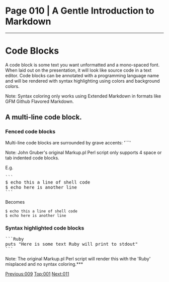 # Page 010 | A Gentle Introduction to Markdown
***

# Code Blocks

A code block is some text you want unformatted and a mono-spaced font.
When laid out on the presentation, it will look like source code in a
text editor. Code blocks can be annotated with a programming language name and
will be rendered with syntax highlighting using colors and background colors.

Note: Syntax coloring only works using Extended Markdown in formats like GFM
Github Flavored Markdown.


## A multi-line code block.

### Fenced code blocks

Multi-line code blocks are surrounded by grave accents: '```'

Note: John Gruber's original Markup.pl Perl script only supports 4 space or tab
indented code blocks.

E.g.

<pre>
```
$ echo this a line of shell code
$ echo here is another line
```
</pre>

Becomes

    $ echo this a line of shell code
    $ echo here is another line

### Syntax highlighted code blocks


<pre>
```Ruby
puts "Here is some text Ruby will print to stdout"
```
</pre>




Note: The original Markup.pl Perl script
will render this with the 'Ruby' misplaced and no syntax coloring.***

[Previous:009](009-links.html) [Top:001](001-intro_bio.html) [Next:011](011-final_thoughts.html)
